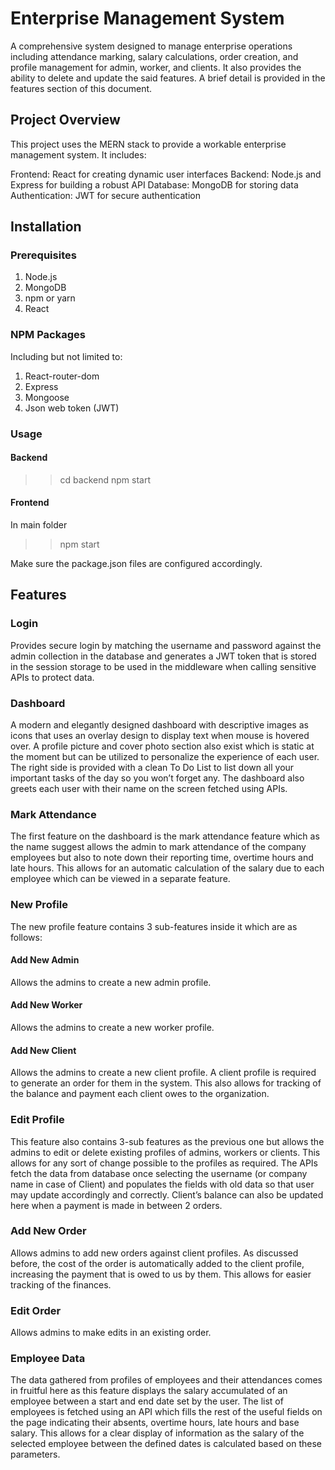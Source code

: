 # Enterprise Management System

A comprehensive system designed to manage enterprise operations including attendance marking, salary calculations, order creation, and profile management for admin, worker, and clients. It also provides the ability to delete and update the said features. A brief detail is provided in the features section of this document.

## Project Overview

This project uses the MERN stack to provide a workable enterprise management system. It includes:

Frontend: React for creating dynamic user interfaces
Backend: Node.js and Express for building a robust API
Database: MongoDB for storing data
Authentication: JWT for secure authentication 

## Installation

### Prerequisites

1.	Node.js
2.	MongoDB
3.	npm or yarn
4.	React

### NPM Packages

Including but not limited to: 

1.	React-router-dom
2.	Express
3.	Mongoose
4.	Json web token (JWT)

### Usage

#### Backend

>> cd backend
>> npm start 

#### Frontend 

In main folder
>> npm start

Make sure the package.json files are configured accordingly.

## Features

### Login

Provides secure login by matching the username and password against the admin collection in the database and generates a JWT token that is stored in the session storage to be used in the middleware when calling sensitive APIs to protect data.

### Dashboard

A modern and elegantly designed dashboard with descriptive images as icons that uses an overlay design to display text when mouse is hovered over. A profile picture and cover photo section also exist which is static at the moment but can be utilized to personalize the experience of each user. The right side is provided with a clean To Do List to list down all your important tasks of the day so you won’t forget any. The dashboard also greets each user with their name on the screen fetched using APIs.

### Mark Attendance

The first feature on the dashboard is the mark attendance feature which as the name suggest allows the admin to mark attendance of the company employees but also to note down their reporting time, overtime hours and late hours. This allows for an automatic calculation of the salary due to each employee which can be viewed in a separate feature.

### New Profile

The new profile feature contains 3 sub-features inside it which are as follows:

#### Add New Admin
Allows the admins to create a new admin profile.

#### Add New Worker
Allows the admins to create a new worker profile.

#### Add New Client
Allows the admins to create a new client profile. A client profile is required to generate an order for them in the system. 
This also allows for tracking of the balance and payment each client owes to the organization.

### Edit Profile

This feature also contains 3-sub features as the previous one but allows the admins to edit or delete existing profiles of admins, workers or clients. This allows for any sort of change possible to the profiles as required. The APIs fetch the data from database once selecting the username (or company name in case of Client) and populates the fields with old data so that user may update accordingly and correctly. Client’s balance can also be updated here when a payment is made in between 2 orders. 

### Add New Order

Allows admins to add new orders against client profiles. As discussed before, the cost of the order is automatically added to the client profile, increasing the payment that is owed to us by them. This allows for easier tracking of the finances.

### Edit Order

Allows admins to make edits in an existing order.

### Employee Data

The data gathered from profiles of employees and their attendances comes in fruitful here as this feature displays the salary accumulated of an employee between a start and end date set by the user. The list of employees is fetched using an API which fills the rest of the useful fields on the page indicating their absents, overtime hours, late hours and base salary. This allows for a clear display of information as the salary of the selected employee between the defined dates is calculated based on these parameters. 
